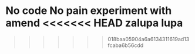 No code No pain
experiment with amend
<<<<<<< HEAD
zalupa
lupa
=======
>>>>>>> 018baa05904a6a6134311619ad13fcaba6b56cdd
